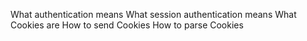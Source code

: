What authentication means
What session authentication means
What Cookies are
How to send Cookies
How to parse Cookies
